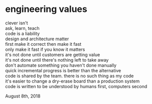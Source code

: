 # engineering values

clever isn't<br />
ask, learn, teach<br />
code is a liability<br />
design and architecture matter<br />
first make it correct then make it fast<br />
only make it fast if you know it matters<br />
it's not done until customers are getting value<br />
it's not done until there's nothing left to take away<br />
don't automate something you haven't done manually<br />
quick incremental progress is better than the alternative<br />
code is shared by the team. there is no such thing as my code<br />
it's easier to change a dry-erase board than a production system<br />
code is written to be understood by humans first, computers second<br />

August 8th, 2018
